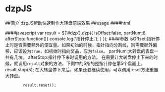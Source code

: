 dzpJS
=====
##简介
dzpJS帮助快速制作大转盘前端效果
##usage
####html
		<div id='dzp'></div>
####javascript
		var result = $('#dzp').dzp({
			isOffset:false,
			partNum:8,
			afterStop: function(){
				console.log('指针停止.');
				}
			});
####参数
isOffset:指针停止时是否需要额外的便宜量。如果初始的时候，指针指向分割线，则需要额外偏移，应该设为`true`，如初始时指向奖品，应为`false`。
partNum:大转盘的表盘一共有几块。
afterStop:指针停下来时调用的方法。
在需要让大转盘停止下来的时候，就调用`result`对象的方法。下例中的5指的是指针停在第5个盘面上。
			result.stop(5);
在大转盘停下来后，如果还要继续使用，可以调用reset方法重置大转盘。
			
			result.reset();
